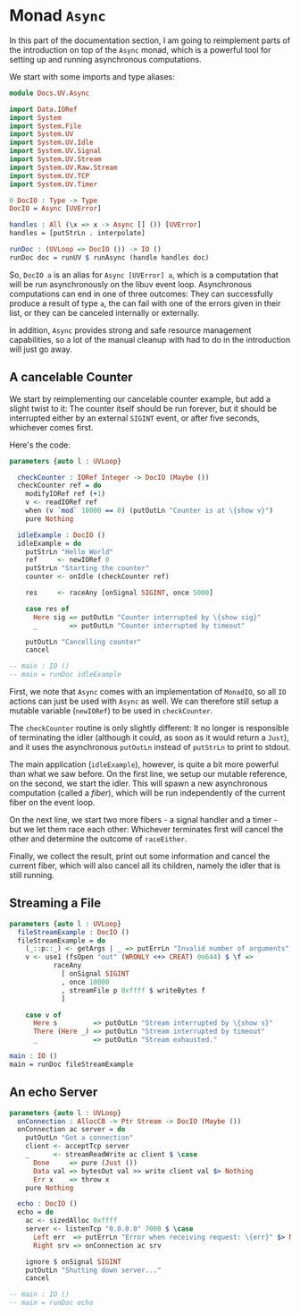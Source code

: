 # Monad `Async`

In this part of the documentation section, I am going to reimplement
parts of the introduction on top of the `Async` monad, which is a
powerful tool for setting up and running asynchronous computations.

We start with some imports and type aliases:

```idris
module Docs.UV.Async

import Data.IORef
import System
import System.File
import System.UV
import System.UV.Idle
import System.UV.Signal
import System.UV.Stream
import System.UV.Raw.Stream
import System.UV.TCP
import System.UV.Timer

0 DocIO : Type -> Type
DocIO = Async [UVError]

handles : All (\x => x -> Async [] ()) [UVError]
handles = [putStrLn . interpolate]

runDoc : (UVLoop => DocIO ()) -> IO ()
runDoc doc = runUV $ runAsync (handle handles doc)
```

So, `DocIO a` is an alias for `Async [UVError] a`, which is a computation
that will be run asynchronously on the libuv event loop. Asynchronous
computations can end in one of three outcomes: They can successfully
produce a result of type `a`, the can fail with one of the errors
given in their list, or they can be canceled internally or externally.

In addition, `Async` provides strong and safe resource management
capabilities, so a lot of the manual cleanup with had to do in the
introduction will just go away.

## A cancelable Counter

We start by reimplementing our cancelable counter example, but add
a slight twist to it: The counter itself should be run forever, but
it should be interrupted either by an external `SIGINT` event, or
after five seconds, whichever comes first.

Here's the code:

```idris
parameters {auto l : UVLoop}

  checkCounter : IORef Integer -> DocIO (Maybe ())
  checkCounter ref = do
    modifyIORef ref (+1)
    v <- readIORef ref
    when (v `mod` 10000 == 0) (putOutLn "Counter is at \{show v}")
    pure Nothing

  idleExample : DocIO ()
  idleExample = do
    putStrLn "Hello World"
    ref     <- newIORef 0
    putStrLn "Starting the counter"
    counter <- onIdle (checkCounter ref)

    res     <- raceAny [onSignal SIGINT, once 5000]

    case res of
      Here sig => putOutLn "Counter interrupted by \{show sig}"
      _        => putOutLn "Counter interrupted by timeout"

    putOutLn "Cancelling counter"
    cancel

-- main : IO ()
-- main = runDoc idleExample
```

First, we note that `Async` comes with an implementation of `MonadIO`,
so all `IO` actions can just be used with `Async` as well. We can therefore
still setup a mutable variable (`newIORef`) to be used in `checkCounter`.

The `checkCounter` routine is only slightly different: It no longer is
responsible of terminating the idler (although it could, as soon as it
would return a `Just`), and it uses the asynchronous `putOutLn` instead
of `putStrLn` to print to stdout.

The main application (`idleExample`), however, is quite a bit more
powerful than what we saw before. On the first line, we setup our
mutable reference, on the second, we start the idler. This will spawn
a new asynchronous computation (called a *fiber*), which will be run
independently of the current fiber on the event loop.

On the next line, we start two more fibers - a signal handler and
a timer - but we let them race each other: Whichever terminates
first will cancel the other and determine the outcome of `raceEither`.

Finally, we collect the result, print out some information and
cancel the current fiber, which will also cancel all its children,
namely the idler that is still running.

## Streaming a File

```idris
parameters {auto l : UVLoop}
  fileStreamExample : DocIO ()
  fileStreamExample = do
    (_::p::_) <- getArgs | _ => putErrLn "Invalid number of arguments"
    v <- use1 (fsOpen "out" (WRONLY <+> CREAT) 0o644) $ \f =>
           raceAny
             [ onSignal SIGINT
             , once 10000
             , streamFile p 0xffff $ writeBytes f
             ]

    case v of
      Here s         => putOutLn "Stream interrupted by \{show s}"
      There (Here _) => putOutLn "Stream interrupted by timeout"
      _              => putOutLn "Stream exhausted."

main : IO ()
main = runDoc fileStreamExample
```

## An echo Server

```idris
parameters {auto l : UVLoop}
  onConnection : AllocCB -> Ptr Stream -> DocIO (Maybe ())
  onConnection ac server = do
    putOutLn "Got a connection"
    client <- acceptTcp server
    _      <- streamReadWrite ac client $ \case
      Done     => pure (Just ())
      Data val => bytesOut val >> write client val $> Nothing
      Err x    => throw x
    pure Nothing

  echo : DocIO ()
  echo = do
    ac <- sizedAlloc 0xffff
    server <- listenTcp "0.0.0.0" 7000 $ \case
      Left err  => putErrLn "Error when receiving request: \{err}" $> Nothing
      Right srv => onConnection ac srv

    ignore $ onSignal SIGINT
    putOutLn "Shutting down server..."
    cancel

-- main : IO ()
-- main = runDoc echo
```

<!-- vi: filetype=idris2:syntax=markdown
-->
